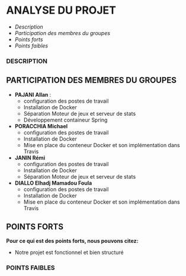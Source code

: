 # <H1>ANALYSE DU PROJET</H1>
- *Description*
- *Participation des membres du groupes*
- *Points forts*
- *Points faibles*

### DESCRIPTION

## PARTICIPATION DES MEMBRES DU GROUPES

  + <strong>PAJANI Allan </strong> : 
     - configuration  des postes de travail</br>
     - Installation de Docker</br>
     - Séparation Moteur de jeux et serveur de stats</br>
     - Développement containeur Spring</br>
  + <strong>PORACCHIA Michael</strong></br>
     - configuration  des postes de travail</br>
     - Installation de Docker</br>
     - Mise en place du conteneur Docker et son implémentation dans Travis</br>
  + <strong>JANIN Rémi</strong></br>
     - configuration  des postes de travail</br>
     - Installation de Docker</br>
     - Séparation Moteur de jeux et serveur de stats</br>
  + <strong> DIALLO Elhadj Mamadou Foula </strong></br>
     - configuration des postes de travail </br>
     - Installation de Docker </br>
     - Mise en place du conteneur Docker et son implémentation dans Travis </br>

## POINTS FORTS 
   <strong>Pour ce qui est des points forts, nous pouvons citez:</strong> 
   - Notre projet est fonctionnel et bien structuré
 

### POINTS FAIBLES


